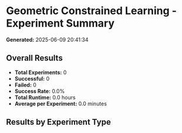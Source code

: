 # Geometric Constrained Learning - Experiment Summary

**Generated:** 2025-06-09 20:41:34

## Overall Results

- **Total Experiments:** 0
- **Successful:** 0
- **Failed:** 0
- **Success Rate:** 0.0%
- **Total Runtime:** 0.0 hours
- **Average per Experiment:** 0.0 minutes

## Results by Experiment Type

